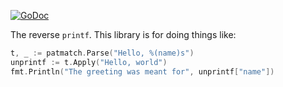 [![GoDoc](https://godoc.org/github.com/jncornett/patmatch?status.svg)](https://godoc.org/github.com/jncornett/patmatch)

The reverse `printf`. This library is for doing things like:

```go
t, _ := patmatch.Parse("Hello, %(name)s")
unprintf := t.Apply("Hello, world")
fmt.Println("The greeting was meant for", unprintf["name"])
```
